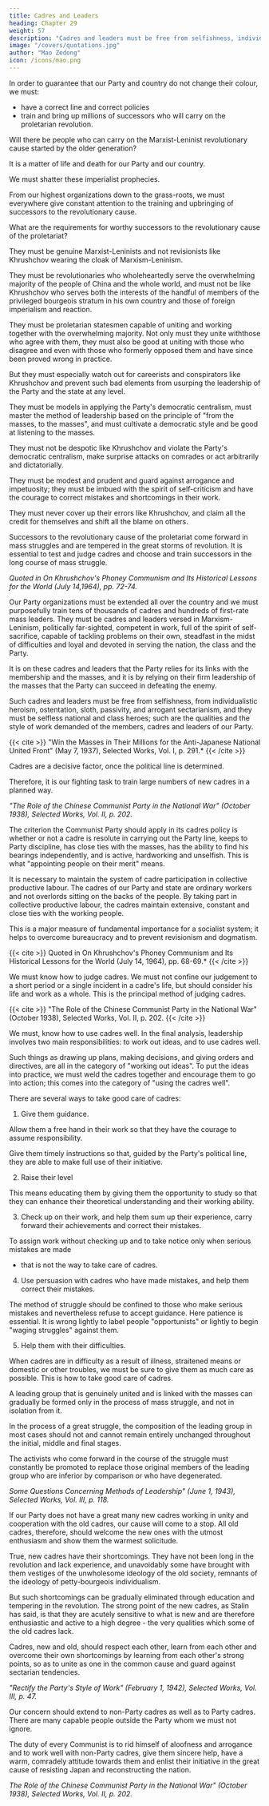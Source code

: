 ```yaml
---
title: Cadres and Leaders
heading: Chapter 29
weight: 57
description: "Cadres and leaders must be free from selfishness, individualistic heroism, ostentation, sloth, passivity, and sectarianism"
image: "/covers/quotations.jpg"
author: "Mao Zedong"
icon: /icons/mao.png
---
```



In order to guarantee that our Party and country do not change their colour, we must:
- have a correct line and correct policies
- train and bring up millions of successors who will carry on the proletarian revolution.

<!-- In the final analysis, the question of training successors for the revolutionary cause of the proletariat is one of whether or not there  -->

Will there be people who can carry on the Marxist-Leninist revolutionary cause started by the older generation? <!--  of proletarian revolutionaries, whether or not the leadership of our Party and state will remain in the hands of proletarian revolutionaries, whether or not our descendants will continue to march along the correct road laid down by Marxism-Leninism, or, in other words, whether or not we can successfully prevent the emergence of Khrushchov's revisionism in China.  -->

It is a matter of life and death for our Party and our country.<!--  It is a question of fundamental importance to the proletarian revolutionary cause for a hundred, a thousand, nay ten thousand years. Basing themselves on the changes in the Soviet
Union, the imperialist prophets are pinning their hopes of "peaceful
evolution" on the third or fourth generation of the Chinese Party.  -->

We must shatter these imperialist prophecies.

From our highest organizations down to the grass-roots, we must everywhere give constant attention to the training and upbringing of successors to the revolutionary cause.

What are the requirements for worthy successors to the revolutionary cause of the proletariat?

They must be genuine Marxist-Leninists and not revisionists like Khrushchov wearing the cloak of Marxism-Leninism.

They must be revolutionaries who wholeheartedly serve the overwhelming majority of the people of China and the whole world, and must not be like Khrushchov who serves both the interests of the handful of members of the privileged bourgeois stratum in his own country and those of foreign imperialism and reaction.

They must be proletarian statesmen capable of uniting and working together with the overwhelming majority. Not only must they unite withthose who agree with them, they must also be good at uniting with those who disagree and even with those who formerly opposed them and have since been proved wrong in practice.

But they must especially watch out for careerists and conspirators like Khrushchov and prevent such bad elements from usurping the leadership of the Party and the state at any level.

They must be models in applying the Party's democratic centralism, must master the method of leadership based on the principle of "from the masses, to the masses", and must cultivate a democratic style and be good at listening to the masses.

They must not be despotic like Khrushchov and violate the Party's democratic centralism, make surprise attacks on comrades or act arbitrarily and dictatorially.

They must be modest and prudent and guard against arrogance and impetuosity; they must be imbued with the spirit of self-criticism and have the courage to correct mistakes and shortcomings in their work. 

They must never cover up their errors like Khrushchov, and claim all the credit for themselves and shift all the blame on others. 

Successors to the revolutionary cause of the proletariat come forward in mass struggles and are tempered in the great storms of revolution. It is essential to test and judge cadres and choose and train successors in the long course of mass struggle.

<cite>Quoted in On Khrushchov's Phoney Communism and Its Historical Lessons for the World (July 14,1964), pp. 72-74.</cite>


Our Party organizations must be extended all over the country and we must purposefully train tens of thousands of cadres and hundreds of first-rate mass leaders. They must be cadres and leaders versed in Marxism-Leninism, politically far-sighted, competent in work, full of the spirit of self-sacrifice, capable of tackling problems on their own, steadfast in the midst of difficulties and loyal and devoted in serving the nation, the class and the Party. 

It is on these cadres and leaders that the Party relies for its links with the membership and the masses, and it is by relying on their firm leadership of the masses that the Party can succeed in defeating the enemy. 

Such cadres and leaders must be free from selfishness, from individualistic heroism, ostentation, sloth, passivity, and arrogant sectarianism, and they must be selfless national and class heroes; such are the qualities and the style of work demanded of the members, cadres and leaders of our Party.

{{< cite >}}
"Win the Masses in Their Millions for the Anti-Japanese National United Front" (May
7, 1937), Selected Works, Vol. I, p. 291.*
{{< /cite >}}

Cadres are a decisive factor, once the political line is determined. 

Therefore, it is our fighting task to train large numbers of new cadres in a planned way.


<cite>"The Role of the Chinese Communist Party in the National War" (October 1938), Selected Works, Vol. II, p. 202.</cite>


The criterion the Communist Party should apply in its cadres policy is whether or not a cadre is resolute in carrying out the Party line, keeps to Party discipline, has close ties with the masses, has the ability to find his bearings independently, and is active, hardworking and unselfish. This is what "appointing people on their merit" means.

It is necessary to maintain the system of cadre participation in collective productive labour. The cadres of our Party and state are ordinary workers and not overlords sitting on the backs of the people. By taking part in collective productive labour, the cadres maintain extensive, constant and close ties with the working people. 

This is a major measure of fundamental importance for a socialist system; it helps to overcome bureaucracy and to prevent revisionism and dogmatism.

{{< cite >}}
Quoted in On Khrushchov's Phoney Communism and Its Historical Lessons for the World (July 14, 1964), pp. 68-69.*
{{< /cite >}}

We must know how to judge cadres. We must not confine our judgement to a
short period or a single incident in a cadre's life, but should consider his life
and work as a whole. This is the principal method of judging cadres.

{{< cite >}}
"The Role of the Chinese Communist Party in the National War" (October 1938), Selected Works, Vol. II, p. 202.
{{< /cite >}}


We must, know how to use cadres well. In the final analysis, leadership involves two main responsibilities: to work out ideas, and to use cadres well. 

Such things as drawing up plans, making decisions, and giving orders and directives, are all in the category of "working out ideas". To put the ideas into practice, we must weld the cadres together and encourage them to go into action; this comes into the category of "using the cadres well".

There are several ways to take good care of cadres:

1. Give them guidance. 

Allow them a free hand in their work so that they have the courage to assume responsibility. 

Give them timely instructions so that, guided by the Party's political line, they are able to make full use of their initiative. 

2. Raise their level

This means educating them by giving them the opportunity to study so that they can enhance their theoretical understanding and their working ability.


3. Check up on their work, and help them sum up their experience, carry forward their achievements and correct their mistakes. 

To assign work without checking up and to take notice only when serious mistakes are made
- that is not the way to take care of cadres.


4. Use persuasion with cadres who have made mistakes, and help them correct their mistakes. 

The method of struggle should be confined to those who make serious mistakes and nevertheless
refuse to accept guidance. Here patience is essential. It is wrong lightly to
label people "opportunists" or lightly to begin "waging struggles" against
them.

5. Help them with their difficulties. 

When cadres are in difficulty as a result of illness, straitened means or domestic or other troubles, we must be sure to give them as much care as possible. This is how to take good care of cadres. 

A leading group that is genuinely united and is linked with the masses can gradually be formed only in the process of mass struggle, and not in isolation from it. 

In the process of a great struggle, the composition of the leading group in most cases should not and cannot remain entirely unchanged throughout the initial, middle and final stages.

The activists who come forward in the course of the struggle must constantly be promoted to replace those original members of the leading group who are inferior by comparison or who have degenerated.

<cite>Some Questions Concerning Methods of Leadership" (June 1, 1943), Selected Works, Vol. III, p. 118.</cite>


If our Party does not have a great many new cadres working in unity and cooperation with the old cadres, our cause will come to a stop. All old cadres, therefore, should welcome the new ones with the utmost enthusiasm and show them the warmest solicitude. 

True, new cadres have their shortcomings. They have not been long in the revolution and lack experience, and unavoidably some have brought with them vestiges of the unwholesome ideology of the old society, remnants of the ideology of petty-bourgeois individualism. 

But such shortcomings can be gradually eliminated through education and tempering in the revolution. The strong point of the new cadres, as Stalin has said, is that they are acutely sensitive to what is new and
are therefore enthusiastic and active to a high degree - the very qualities which some of the old cadres lack. 

Cadres, new and old, should respect each other, learn from each other and overcome their own shortcomings by learning from each other's strong points, so as to unite as one in the common
cause and guard against sectarian tendencies.

<cite>"Rectify the Party's Style of Work" (February 1, 1942), Selected Works, Vol. III, p. 47.</cite>

Our concern should extend to non-Party cadres as well as to Party cadres. There are many capable people outside the Party whom we must not ignore. 

The duty of every Communist is to rid himself of aloofness and arrogance and to work well with non-Party cadres, give them sincere help, have a warm, comradely attitude towards them and enlist their initiative in the great cause of resisting Japan and reconstructing the nation.

<cite>The Role of the Chinese Communist Party in the National War" (October 1938), Selected Works, Vol. II, p. 202.</cite>
